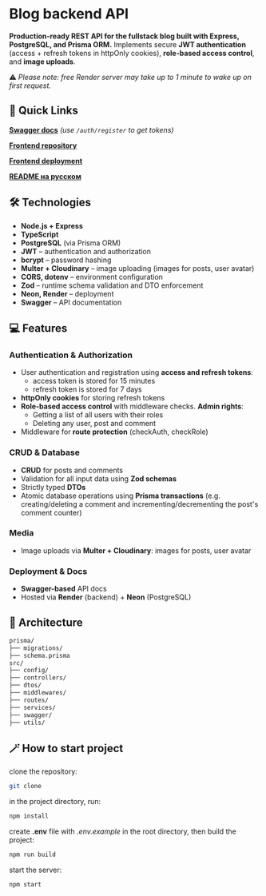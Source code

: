 # Blog backend API

**Production-ready REST API for the fullstack blog built with Express, PostgreSQL, and Prisma ORM.** Implements secure **JWT authentication** (access + refresh tokens in httpOnly cookies), **role-based access control**, and **image uploads**.

⚠️ _Please note: free Render server may take up to 1 minute to wake up on first request._

## 🔗 Quick Links

[**Swagger docs**](https://blog-backend-prisma-sv62.onrender.com/api-docs/) _(use `/auth/register` to get tokens)_

[**Frontend repository**](https://github.com/TatyanaZakiryanova/blog-frontend)

[**Frontend deployment**](https://blog-frontend-rho-bice.vercel.app/)

[**README на русском**](./README.ru.md)

## 🛠️ Technologies

- **Node.js + Express**
- **TypeScript**
- **PostgreSQL** (via Prisma ORM)
- **JWT** – authentication and authorization
- **bcrypt** – password hashing
- **Multer + Cloudinary** – image uploading (images for posts, user avatar)
- **CORS, dotenv** – environment configuration
- **Zod** – runtime schema validation and DTO enforcement
- **Neon, Render** – deployment
- **Swagger** – API documentation

## 💻 Features

### Authentication & Authorization

- User authentication and registration using **access and refresh tokens**:
  - access token is stored for 15 minutes
  - refresh token is stored for 7 days
- **httpOnly cookies** for storing refresh tokens
- **Role-based access control** with middleware checks. **Admin rights**:
  - Getting a list of all users with their roles
  - Deleting any user, post and comment
- Middleware for **route protection** (checkAuth, checkRole)

### CRUD & Database

- **CRUD** for posts and comments
- Validation for all input data using **Zod schemas**
- Strictly typed **DTOs**
- Atomic database operations using **Prisma transactions** (e.g. creating/deleting a comment and incrementing/decrementing the post's comment counter)

### Media

- Image uploads via **Multer + Cloudinary**: images for posts, user avatar

### Deployment & Docs

- **Swagger-based** API docs
- Hosted via **Render** (backend) + **Neon** (PostgreSQL)

## 📁 Architecture

```bash
prisma/
├── migrations/
├── schema.prisma
src/
├── config/
├── controllers/
├── dtos/
├── middlewares/
├── routes/
├── services/
├── swagger/
├── utils/
```

## 🪄 How to start project

clone the repository:

```bash
git clone
```

in the project directory, run:

```bash
npm install
```

create **.env** file with _.env.example_ in the root directory, then build the project:

```bash
npm run build
```

start the server:

```bash
npm start
```
